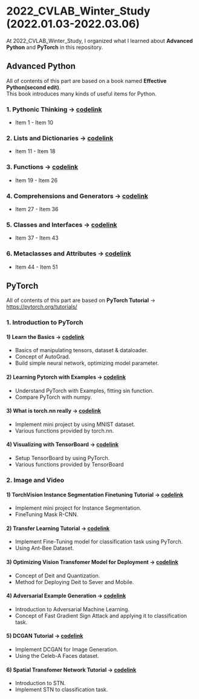 # 2022_CVLAB_Winter_Study (2022.01.03-2022.03.06)
At 2022_CVLAB_Winter_Study, I organized what I learned about **Advanced Python** and **PyTorch** in this repository.

## Advanced Python 
All of contents of this part are based on a book named **Effective Python(second edit)**.
<br/> This book introduces many kinds of useful items for Python.

### 1. Pythonic Thinking -> [codelink](https://github.com/ChoiDae1/2022_CVLAB_Winter_Study/blob/main/Advanced_Python/1.%20Pythonic%20Thinking.ipynb)
- Item 1 - Item 10
### 2. Lists and Dictionaries -> [codelink](https://github.com/ChoiDae1/2022_CVLAB_Winter_Study/blob/main/Advanced_Python/2.%20Lists%20and%20Dictionaries.ipynb)
- Item 11 - Item 18
### 3. Functions -> [codelink](https://github.com/ChoiDae1/2022_CVLAB_Winter_Study/blob/main/Advanced_Python/3.%20Function.ipynb)
- Item 19 - Item 26
### 4. Comprehensions and Generators -> [codelink](https://github.com/ChoiDae1/2022_CVLAB_Winter_Study/blob/main/Advanced_Python/4.%20Comprehensions%20and%20Generators.ipynb)
- Item 27 - Item 36
### 5. Classes and Interfaces -> [codelink](https://github.com/ChoiDae1/2022_CVLAB_Winter_Study/blob/main/Advanced_Python/5.%20Classes%20and%20Interfacees.ipynb)
- Item 37 - Item 43
### 6. Metaclasses and Attributes -> [codelink](https://github.com/ChoiDae1/2022_CVLAB_Winter_Study/blob/main/Advanced_Python/6.%20Metaclasses%20and%20Attributes.ipynb)
- Item 44 - Item 51

## PyTorch
All of contents of this part are based on **PyTorch Tutorial** -> https://pytorch.org/tutorials/

### 1. Introduction to PyTorch

#### 1) Learn the Basics -> [codelink](https://github.com/ChoiDae1/2022_CVLAB_Winter_Study/blob/main/PyTorch/Learn%20the%20Basics.ipynb)
- Basics of manipulating tensors, dataset & dataloader.
- Concept of AutoGrad.
- Build simple neural network, optimizing model parameter.
#### 2) Learning Pytorch with Examples -> [codelink](https://github.com/ChoiDae1/2022_CVLAB_Winter_Study/blob/main/PyTorch/Learning%20Pytorch%20with%20Examples.ipynb)
- Understand PyTorch with Examples, fitting sin function.
- Compare PyTorch with numpy.
#### 3) What is torch.nn really -> [codelink](https://github.com/ChoiDae1/2022_CVLAB_Winter_Study/blob/main/PyTorch/What%20is%20torch.nn%20really.ipynb)
- Implement mini project by using MNIST dataset.
- Various functions provided by torch.nn.
#### 4) Visualizing with TensorBoard -> [codelink](https://github.com/ChoiDae1/2022_CVLAB_Winter_Study/blob/main/PyTorch/Visualizing%20with%20TensorBoard.ipynb)
- Setup TensorBoard by using PyTorch.
- Various functions provided by TensorBoard

### 2. Image and Video

#### 1) TorchVision Instance Segmentation Finetuning Tutorial -> [codelink](https://github.com/ChoiDae1/2022_CVLAB_Winter_Study/blob/main/PyTorch/Image%20and%20Video/torchvision_finetuning_instance_segmentation.ipynb)
- Implement mini project for Instance Segmentation.
- FineTuning Mask R-CNN.
#### 2) Transfer Learning Tutorial -> [codelink](https://github.com/ChoiDae1/2022_CVLAB_Winter_Study/blob/main/PyTorch/Image%20and%20Video/Transfer_Learning_Tutorial.ipynb)
- Implement Fine-Tuning model for classification task using PyTorch.
- Using Ant-Bee Dataset.
#### 3) Optimizing Vision Transfomer Model for Deployment -> [codelink](https://github.com/ChoiDae1/2022_CVLAB_Winter_Study/blob/main/PyTorch/Image%20and%20Video/Optimizing_Vision_Transfomer_Model_for_Deployment.ipynb) 
- Concept of Deit and Quantization.
- Method for Deploying Deit to Sever and Mobile.
#### 4) Adversarial Example Generation -> [codelink](https://github.com/ChoiDae1/2022_CVLAB_Winter_Study/blob/main/PyTorch/Image%20and%20Video/Adversarial_Example_Generation.ipynb)
- Introduction to Adversarial Machine Learning.
- Concept of Fast Gradient Sign Attack and applying it to classification task.
#### 5) DCGAN Tutorial -> [codelink](https://github.com/ChoiDae1/2022_CVLAB_Winter_Study/blob/main/PyTorch/Image%20and%20Video/DCGAN_Tutorial.ipynb)
- Implement DCGAN for Image Generation.
- Using the Celeb-A Faces dataset.
#### 6) Spatial Transfomer Network Tutorial -> [codelink](https://github.com/ChoiDae1/2022_CVLAB_Winter_Study/blob/main/PyTorch/Image%20and%20Video/Spatial%20Transfomer%20Network%20Tutorial.ipynb)
- Introduction to STN.
- Implement STN to classification task.


